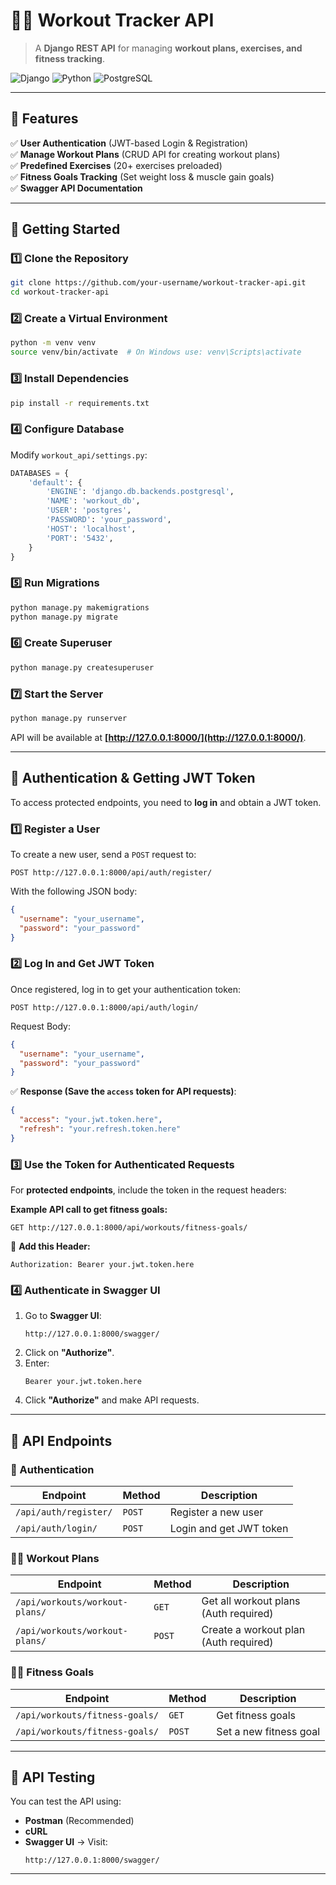 # **🏋️‍♂️ Workout Tracker API**
> A **Django REST API** for managing **workout plans, exercises, and fitness tracking**.

![Django](https://img.shields.io/badge/Django-REST%20API-green?style=for-the-badge&logo=django) 
![Python](https://img.shields.io/badge/Python-3.12-blue?style=for-the-badge&logo=python) 
![PostgreSQL](https://img.shields.io/badge/PostgreSQL-Database-blue?style=for-the-badge&logo=postgresql)

---

## **📌 Features**
✅ **User Authentication** (JWT-based Login & Registration)  
✅ **Manage Workout Plans** (CRUD API for creating workout plans)  
✅ **Predefined Exercises** (20+ exercises preloaded)  
✅ **Fitness Goals Tracking** (Set weight loss & muscle gain goals)  
✅ **Swagger API Documentation**  

---

## **📌 Getting Started**
### **1️⃣ Clone the Repository**
```bash
git clone https://github.com/your-username/workout-tracker-api.git
cd workout-tracker-api
```

### **2️⃣ Create a Virtual Environment**
```bash
python -m venv venv
source venv/bin/activate  # On Windows use: venv\Scripts\activate
```

### **3️⃣ Install Dependencies**
```bash
pip install -r requirements.txt
```

### **4️⃣ Configure Database**
Modify `workout_api/settings.py`:
```python
DATABASES = {
    'default': {
        'ENGINE': 'django.db.backends.postgresql',
        'NAME': 'workout_db',
        'USER': 'postgres',
        'PASSWORD': 'your_password',
        'HOST': 'localhost',
        'PORT': '5432',
    }
}
```

### **5️⃣ Run Migrations**
```bash
python manage.py makemigrations
python manage.py migrate
```

### **6️⃣ Create Superuser**
```bash
python manage.py createsuperuser
```

### **7️⃣ Start the Server**
```bash
python manage.py runserver
```
API will be available at **[http://127.0.0.1:8000/](http://127.0.0.1:8000/)**.

---

## **📌 Authentication & Getting JWT Token**
To access protected endpoints, you need to **log in** and obtain a JWT token.

### **1️⃣ Register a User**
To create a new user, send a `POST` request to:
```
POST http://127.0.0.1:8000/api/auth/register/
```
With the following JSON body:
```json
{
  "username": "your_username",
  "password": "your_password"
}
```

### **2️⃣ Log In and Get JWT Token**
Once registered, log in to get your authentication token:
```
POST http://127.0.0.1:8000/api/auth/login/
```
Request Body:
```json
{
  "username": "your_username",
  "password": "your_password"
}
```

✅ **Response (Save the `access` token for API requests)**:
```json
{
  "access": "your.jwt.token.here",
  "refresh": "your.refresh.token.here"
}
```

### **3️⃣ Use the Token for Authenticated Requests**
For **protected endpoints**, include the token in the request headers:

**Example API call to get fitness goals:**
```
GET http://127.0.0.1:8000/api/workouts/fitness-goals/
```
📌 **Add this Header:**
```plaintext
Authorization: Bearer your.jwt.token.here
```

### **4️⃣ Authenticate in Swagger UI**
1. Go to **Swagger UI**:  
   ```
   http://127.0.0.1:8000/swagger/
   ```
2. Click on **"Authorize"**.
3. Enter:
   ```
   Bearer your.jwt.token.here
   ```
4. Click **"Authorize"** and make API requests.

---

## **📌 API Endpoints**
### **🔐 Authentication**
| Endpoint              | Method | Description                |
|-----------------------|--------|----------------------------|
| `/api/auth/register/` | `POST` | Register a new user        |
| `/api/auth/login/`    | `POST` | Login and get JWT token    |

### **🏋️‍♂️ Workout Plans**
| Endpoint                        | Method | Description                      |
|----------------------------------|--------|----------------------------------|
| `/api/workouts/workout-plans/`  | `GET`  | Get all workout plans (Auth required) |
| `/api/workouts/workout-plans/`  | `POST` | Create a workout plan (Auth required) |

### **🏃‍♂️ Fitness Goals**
| Endpoint                         | Method | Description              |
|-----------------------------------|--------|--------------------------|
| `/api/workouts/fitness-goals/`   | `GET`  | Get fitness goals        |
| `/api/workouts/fitness-goals/`   | `POST` | Set a new fitness goal   |

---

## **📌 API Testing**
You can test the API using:
- **Postman** (Recommended)
- **cURL**
- **Swagger UI** → Visit:  
  ```
  http://127.0.0.1:8000/swagger/
  ```

---
